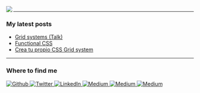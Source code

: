 <img align="left" src="https://orhun.dev/img/crow.png">

-----

<h3>My latest posts</h3>

- [Grid systems (Talk)](https://josejesus.dev/coderhouse-(talk):-grid-systems-and-more)
- [Functional CSS](https://josejesus.dev/functional-css)
- [Crea tu propio CSS Grid system](https://josejesus.dev/crea-tu-propio-css-grid-system)

-----

<h3>Where to find me</h3>

<p>
  <a href="https://github.com/JoseJesusOchoaTorres" target="_blank">
     <img alt="Github" src="https://img.shields.io/badge/GitHub-%2312100E.svg?&style=for-the-badge&logo=Github&logoColor=white" />
  </a>
  
  <a href="https://twitter.com/jjot93" target="_blank">
    <img alt="Twitter" src="https://img.shields.io/badge/twitter-%2312100E.svg?&style=for-the-badge&logo=twitter&logoColor=white" />
  </a>
  
  <a href="https://www.linkedin.com/in/jjot93/" target="_blank">
    <img alt="LinkedIn" src="https://img.shields.io/badge/linkedin-%2312100E.svg?&style=for-the-badge&logo=linkedin&logoColor=white" />
  </a>
  
  <a href="https://jjot.medium.com/" target="_blank">
    <img alt="Medium" src="https://img.shields.io/badge/medium-%2312100E.svg?&style=for-the-badge&logo=medium&logoColor=white" />
  </a>
  
   <a href="https://dev.to/josejesusochoatorres" target="_blank">
    <img alt="Medium" src="https://img.shields.io/badge/dev-%2312100E.svg?&style=for-the-badge&logo=dev.to&logoColor=white" />
  </a>
  
  <a href="https://www.instagram.com/jose.jesus.ochoa.torres/" target="_blank">
    <img alt="Medium" src="https://img.shields.io/badge/instagram-%2312100E.svg?&style=for-the-badge&logo=instagram&logoColor=white" />
  </a>
</p>
